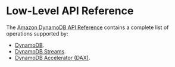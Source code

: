 # Low\-Level API Reference<a name="CurrentAPI"></a>

The [Amazon DynamoDB API Reference](https://docs.aws.amazon.com/amazondynamodb/latest/APIReference/Welcome.html) contains a complete list of operations supported by:
+ [DynamoDB](https://docs.aws.amazon.com/amazondynamodb/latest/APIReference/API_Operations_Amazon_DynamoDB.html)\.
+ [DynamoDB Streams](https://docs.aws.amazon.com/amazondynamodb/latest/APIReference/API_Operations_Amazon_DynamoDB_Streams.html)\.
+ [DynamoDB Accelerator \(DAX\)](https://docs.aws.amazon.com/amazondynamodb/latest/APIReference/API_Operations_Amazon_DynamoDB_Accelerator_(DAX).html)\.